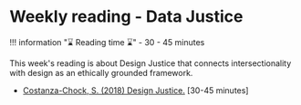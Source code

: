 # Weekly reading - Data Justice

!!! information "⌛ Reading time ⌛"
    - 30 - 45 minutes

This week's reading is about Design Justice that connects intersectionality with design as an ethically grounded framework.

- [Costanza-Chock, S. (2018) Design Justice.](../../materials/readings/design_justice.pdf) [30-45 minutes]